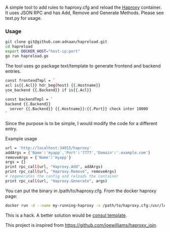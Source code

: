 A simple tool to add rules to haproxy.cfg and reload the [Haproxy](https://hub.docker.com/_/haproxy/) container. It uses JSON RPC and has Add, Remove and Generate Methods. Please see test.py for usage.

### Usage
```bash
git clone git@github.com:adnaan/hapreload.git
cd hapreload
export DOCKER_HOST="host-ip:port"
go run hapreload.go
```
The tool uses go package text/template to generate frontend and backend entries.

```bash
const frontendTmpl = `
acl is{{.Acl}} hdr_beg(host) {{.Hostname}}
use_backend {{.Backend}} if is{{.Acl}}
`
const backendTmpl = `
backend {{.Backend}}
  server {{.Backend}} {{.Hostname}}:{{.Port}} check inter 10000
`
```
Since the purpose is to be simple, I would modify the code for a different entry.

Example usage

```bash
url = 'http://localhost:34015/haproxy'
addArgs = {'Name':'myapp','Port':'7777','Domain':'.example.com'}
removeArgs = {'Name':'myapp'}
args = {}
print rpc_call(url, "Haproxy.Add", addArgs)
print rpc_call(url, "Haproxy.Remove", removeArgs)
# regenerates the config and reloads the container
print rpc_call(url, "Haproxy.Generate", args)
```

You can put the binary in /path/to/haproxy.cfg. From the docker haproxy page:

```bash
docker run -d --name my-running-haproxy -v /path/to/haproxy.cfg:/usr/local/etc/haproxy/haproxy.cfg:ro haproxy:1.5
```
This is a hack. A better solution would be [consul template](https://github.com/hashicorp/consul-template).

This project is inspired from https://github.com/joewilliams/haproxy_join.
